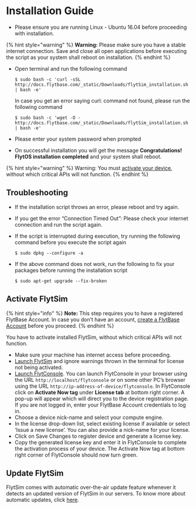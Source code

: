 # Installation Guide

* Please ensure you are running Linux - Ubuntu 16.04 before proceeding with installation.

{% hint style="warning" %}
**Warning:** Please make sure you have a stable internet connection. Save and close all open applications before executing the script as your system shall reboot on installation.
{% endhint %}

* Open terminal and run the following command

  ```text
  $ sudo bash -c 'curl -sSL http://docs.flytbase.com/_static/Downloads/flytSim_installation.sh | bash -e'
  ```

  In case you get an error saying curl: command not found, please run the following command

  ```text
  $ sudo bash -c 'wget -O - http://docs.flytbase.com/_static/Downloads/flytSim_installation.sh | bash -e'
  ```

* Please enter your system password when prompted
* On successful installation you will get the message **Congratulations! FlytOS installation completed** and your system shall reboot.

{% hint style="warning" %}
Warning:  You must [activate your device](installation-guide.md#activate-flytsim), without which critical APIs will not function.
{% endhint %}

## Troubleshooting

* If the installation script throws an error, please reboot and try again.
* If you get the error “Connection Timed Out”: Please check your internet connection and run the script again.
* If the script is interrupted during execution, try running the following command before you execute the script again

  ```text
  $ sudo dpkg --configure -a
  ```

* If the above command does not work, run the following to fix your packages before running the installation script

  ```text
  $ sudo apt-get upgrade --fix-broken
  ```

## Activate FlytSim

{% hint style="info" %}
**Note:** This step requires you to have a registered FlytBase Account. In case you don’t have an account, [create a FlytBase Account](../../flytos/getting-started/create-flytbase-account.md) before you proceed.
{% endhint %}

You have to activate installed FlytSim, without which critical APIs will not function.

* Make sure your machine has internet access before proceeding.
* [Launch FlytSim](how-to-launch.md#launch-flytsim) and ignore warnings thrown in the terminal for license not being activated.
* [Launch FlytConsole](http://localhost/flytconsole). You can launch FlytConsole in your browser using the URL `http://localhost/flytconsole` or on some other PC’s browser using the URL `http://ip-address-of-device/flytconsole`. In FlytConsole click on **Activate Now tag** under **License tab** at bottom right corner. A pop-up will appear which will direct you to the device registration page. If you are not logged in, enter your FlytBase Account credentials to log in.
* Choose a device nick-name and select your compute engine.
* In the license drop-down list, select existing license if available or select ‘Issue a new license’. You can also provide a nick-name for your license.
* Click on Save Changes to register device and generate a license key.
* Copy the generated license key and enter it in FlytConsole to complete the activation process of your device. The Activate Now tag at bottom right corner of FlytConsole should now turn green.

## Update FlytSim

FlytSim comes with automatic over-the-air update feature whenever it detects an updated version of FlytSim in our servers. To know more about automatic updates, click [here](../../flytos/getting-started/flytos-updates.md).

